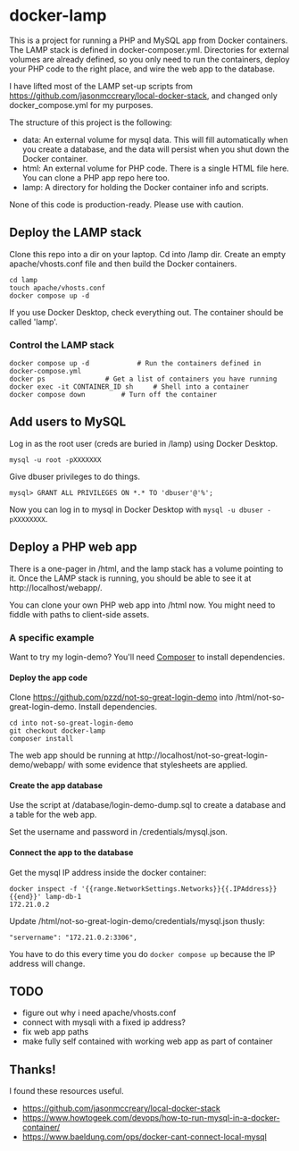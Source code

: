 # docker-lamp

This is a project for running a PHP and MySQL app from Docker containers. The LAMP stack is defined in docker-composer.yml. Directories for external volumes are already defined, so you only need to run the containers, deploy your PHP code to the right place, and wire the web app to the database.

I have lifted most of the LAMP set-up scripts from https://github.com/jasonmccreary/local-docker-stack, and changed only docker_compose.yml for my purposes.

The structure of this project is the following:
- data: An external volume for mysql data. This will fill automatically when you create a database, and the data will persist when you shut down the Docker container.
- html: An external volume for PHP code. There is a single HTML file here. You can clone a PHP app repo here too.
- lamp: A directory for holding the Docker container info and scripts.

None of this code is production-ready. Please use with caution.

## Deploy the LAMP stack

Clone this repo into a dir on your laptop. Cd into /lamp dir. Create an empty apache/vhosts.conf file and then build the Docker containers.
```
cd lamp
touch apache/vhosts.conf
docker compose up -d
```

If you use Docker Desktop, check everything out. The container should be called 'lamp'.

### Control the LAMP stack

```
docker compose up -d			# Run the containers defined in docker-compose.yml
docker ps				# Get a list of containers you have running
docker exec -it CONTAINER_ID sh		# Shell into a container
docker compose down			# Turn off the container
```

## Add users to MySQL

Log in as the root user (creds are buried in /lamp) using Docker Desktop.
```
mysql -u root -pXXXXXXX
```
Give dbuser privileges to do things.
```
mysql> GRANT ALL PRIVILEGES ON *.* TO 'dbuser'@'%';
```

Now you can log in to mysql in Docker Desktop with `mysql -u dbuser -pXXXXXXXX`.


## Deploy a PHP web app

There is a one-pager in /html, and the lamp stack has a volume pointing to it. Once the LAMP stack is running, you should be able to see it at http://localhost/webapp/.

You can clone your own PHP web app into /html now. You might need to fiddle with paths to client-side assets. 

### A specific example 

Want to try my login-demo? You'll need [Composer](http://getcomposer.org) to install dependencies. 

#### Deploy the app code
Clone https://github.com/pzzd/not-so-great-login-demo into /html/not-so-great-login-demo. Install dependencies.
```
cd into not-so-great-login-demo
git checkout docker-lamp
composer install
```

The web app should be running at http://localhost/not-so-great-login-demo/webapp/ with some evidence that stylesheets are applied.



#### Create the app database

Use the script at /database/login-demo-dump.sql to create a database and a table for the web app.

Set the username and password in /credentials/mysql.json.

#### Connect the app to the database

Get the mysql IP address inside the docker container:
```
docker inspect -f '{{range.NetworkSettings.Networks}}{{.IPAddress}}{{end}}' lamp-db-1
172.21.0.2
```

Update /html/not-so-great-login-demo/credentials/mysql.json thusly:
```
"servername": "172.21.0.2:3306",
```  
You have to do this every time you do `docker compose up` because the IP address will change.

## TODO
- figure out why i need apache/vhosts.conf
- connect with mysqli with a fixed ip address?
- fix web app paths
- make fully self contained with working web app as part of container

## Thanks!

I found these resources useful.

- https://github.com/jasonmccreary/local-docker-stack
- https://www.howtogeek.com/devops/how-to-run-mysql-in-a-docker-container/ 
- https://www.baeldung.com/ops/docker-cant-connect-local-mysql
